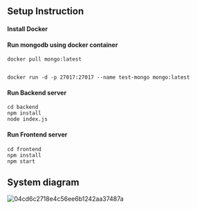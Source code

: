 ## Setup Instruction

#### Install Docker

#### Run mongodb using docker container
```
docker pull mongo:latest


docker run -d -p 27017:27017 --name test-mongo mongo:latest
```

####  Run Backend server
```
cd backend
npm install
node index.js
```

#### Run Frontend server
```
cd frontend
npm install
npm start
```
## System diagram

![04cd6c2718e4c56ee6b1242aa37487a](https://user-images.githubusercontent.com/49465578/213904360-e4d4c703-6404-49d6-9548-7d6cbb41e0e4.png)
